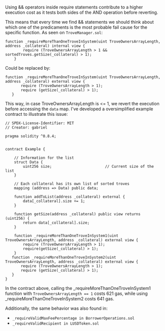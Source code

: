 Using && operators inside require statements contribute to a higher execution cost as it tests both sides of the AND operation before reverting.

This means that every time we find && statements we should think about which one of the predicaments is the most probable fail cause for the specific function. As seen on `TroveManager.sol`:

```
function _requireMoreThanOneTroveInSystem(uint TroveOwnersArrayLength, address _collateral) internal view {
        require (TroveOwnersArrayLength > 1 && sortedTroves.getSize(_collateral) > 1);
    }
```
Could be replaced by:

```
function _requireMoreThanOneTroveInSystem(uint TroveOwnersArrayLength, address _collateral) external view {
       require (TroveOwnersArrayLength > 1);
       require (getSize(_collateral) > 1);
   } 
```

This way, in case TroveOwnersArrayLength is <= 1, we revert the execution before accessing the `data` map. I've developed a oversimplified example contract to illustrate this issue:

```
// SPDX-License-Identifier: MIT
// Creator: gabriel

pragma solidity ^0.8.4;


contract Example {

    // Information for the list
    struct Data {
        uint256 size;                        // Current size of the list
    }

    // Each collateral has its own list of sorted troves
    mapping (address => Data) public data;

    function addToList(address _collateral) external {
        data[_collateral].size += 1;
    }

    function getSize(address _collateral) public view returns (uint256) {
        return data[_collateral].size;
    }

    function _requireMoreThanOneTroveInSystem1(uint TroveOwnersArrayLength, address _collateral) external view {
        require (TroveOwnersArrayLength > 1);
        require(getSize(_collateral) > 1);
    }
   function _requireMoreThanOneTroveInSystem2(uint TroveOwnersArrayLength, address _collateral) external view {
       require (TroveOwnersArrayLength > 1);
       require (getSize(_collateral) > 1);
   } 
}
```

In the contract above, calling the _requireMoreThanOneTroveInSystem1 function with `TroveOwnersArrayLength == 1` costs 621 gas, while using _requireMoreThanOneTroveInSystem2 costs 641 gas.

Additionally, the same behavior was also found in:
* `_requireValidMaxFeePercentage in BorrowerOperations.sol` 
* `_requireValidRecipient in LUSDToken.sol`
